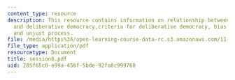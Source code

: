 ```yaml
---
content_type: resource
description: This resource contains information on relationship between dispute resolution
  and deliberative democracy,criteria for deliberative democracy, bias in mediation
  and unjust process.
file: /media/https%3A/open-learning-course-data-rc.s3.amazonaws.com/11-969-workshop-on-deliberative-democracy-and-dispute-resolution-summer-2005/285f65c0e99a456f5bde92fa8c999760_session6.pdf
file_type: application/pdf
resourcetype: Document
title: session6.pdf
uid: 285f65c0-e99a-456f-5bde-92fa8c999760
---
```

